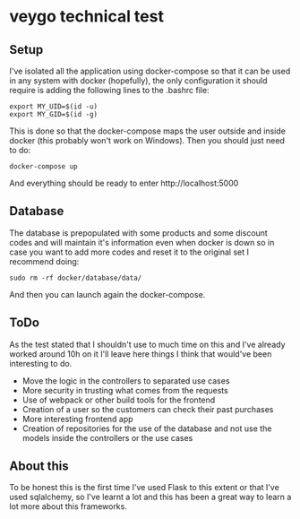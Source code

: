 # veygo technical test
## Setup
I've isolated all the application using docker-compose so that it can be used in any system with docker (hopefully), the only configuration it
should require is adding the following lines to the .bashrc file:

```buildoutcfg
export MY_UID=$(id -u)
export MY_GID=$(id -g)
```
This is done so that the docker-compose maps the user outside and inside docker (this probably won't work on Windows). Then you should just need
to do:
```
docker-compose up
```
And everything should be ready to enter http://localhost:5000

## Database
The database is prepopulated with some products and some discount codes and will maintain it's information even when docker is down so in case
you want to add more codes and reset it to the original set I recommend doing:
```buildoutcfg
sudo rm -rf docker/database/data/
```
And then you can launch again the docker-compose.

## ToDo
As the test stated that I shouldn't use to much time on this and I've already worked around 10h on it I'll leave here things I think that would've 
been interesting to do.
* Move the logic in the controllers to separated use cases
* More security in trusting what comes from the requests
* Use of webpack or other build tools for the frontend
* Creation of a user so the customers can check their past purchases
* More interesting frontend app
* Creation of repositories for the use of the database and not use the models inside the controllers or the use cases

## About this
To be honest this is the first time I've used Flask to this extent or that I've used sqlalchemy, so I've learnt a lot and this has been a great way to learn a lot more about this frameworks.

